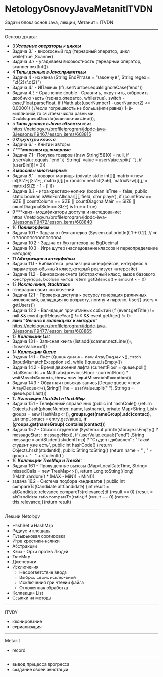 # NetologyOsnovyJavaMetanitITVDN
Задачи блока основ Java, лекции, Метанит и ITVDN
***
Основы джава:
- 3 ***Условные операторы и циклы***
- Задача 3.1 - високосный год (тернарный оператор, цикл while(true),Scanner)
- Задача 3.2 - угадываем високостность (тернарный оператор, scanner.nextInt())
- 4 ***Типы данных в Java:примитивы***
- Задача 4 - из квиза (String EndPhrase = "закончу в", String regex = "\\d{2}\\:\\d{2}")
- Задача 4.1 - ИПэшник (if(userNumber.equalsIgnoreCase("end")) 
- Задача 4.2 - Сравнение double - Сравнить, округлить, отбросить дробную часть (тернар.оператор, while(true), switch - case,Float.parseFloat,  if (Math.abs(userNumber1 - userNumber2) <= 0.00001) { //если погрешность не больше(или равна) 1=й-миллионой,то считаем числа равными, Double.parseDouble(scanner.nextLine()),
- 5 ***Типы данных в Java: объекты*** квиз https://netology.ru/profile/program/jdpdc-java-3/lessons/119467/lesson_items/608815
- 6 ***Структура класса***
- Задача 6.1 - Книги и авторы
- 7 ******массивы одномерные***
- Задача 7.1 - Покупка товаров ((new String[5])[0] = null, if (userValue.equals("end")), String[] value = userValue.split(" "), if (userBin[i] != 0))
- 8 ***массивы многомерные***
- Задача 8.1 - поворот матрицы (private static int[][] matrix = new int[SIZE][SIZE], matrix[i][j] = random.nextInt(256),  matrixNew[i][j] = matrix[SIZE - 1 - j][i])
- Задача 8.2 - игра крестики-нолики (boolean isTrue = false,  public static boolean isWinForAll(char[][] field, char player),  if (countRow == SIZE || countColumn == SIZE || countDiagonalMain == SIZE || countDiagonalSide == SIZE) isTrue = true)
- 9 ***квиз - модификаторы доступа и наследование: https://netology.ru/profile/program/jdpdc-java-3/lessons/119472/lesson_items/608840                
- 10 ***Полиморфизм***                
- Задача 10.1 - Задача от бухгалтеров (System.out.println(0.1 + 0.2); // => 0.30000000000000004 
- Задача 10.2 - Задача от бухгалтеров на BigDecimal
- Задача 10.3 - Игра шутер (наследование классов и переопределение методов)
- 11 ***Абстракции и интерфейсы***
- Задача 11.1 - Библиотека (реализация интерфейсов, интерфейс в параметрах-обычный класс,который реализует интерфейс)
- Задача 11.2 - Банковские счета (абстрактный класс, вызов базового конструктора, boolean метод return getBalance() + amount <= 0)
- 12 ***Исключения, Stacktrace***
- генерация своих исключений  
- Задача 12.1 - Проверка доступа к ресурсу генерация различных исключений, валидация по возрасту, логину и паролю, User[] users = getUsers())
- Задача 12.2 - Валидация прочитанных событий (if (event.getTitle() != null && event.getReleaseYear() != 0 && event.getAge() != 0)
- ***квиз "Genaric в коллекциях и методах"*** https://netology.ru/profile/program/jdpdc-java-3/lessons/119477/lesson_items/608865
- 13 ***Коллекции List***   
- Задача 13.1 - Записная книга (list.add(scanner.nextLine())), if(userValue==1))
- 14 ***Коллекции Queue***
- Задача 14.1 - Лифт (Queue<Integer> queue = new ArrayDeque<>(), catch (InputMismatchException ex), while (!queue.isEmpty()) 
- Задача 14.2 - Время движения лифта (currentFloor = queue.poll(), totalSeconds += Math.abs(previousFloor - currentFloor) * waitMoveInSeconds,  throw new InputMismatchException())
- Задача 14.3 - Обратная польская запись (Deque<String> queue = new ArrayDeque<>(),String[] line = userValue.split(" "),  String s = queue.pollLast())
- 15 ***Коллекции HashSet и HashMap***
- Задача 15.1 - Телефонный справочник (public int hashCode() {return Objects.hash(phoneNumber, name, lastname), private Map<String, List<Contact>> groups = new HashMap<>(), **groups.get(nameGroup).add(contact)**, List<Contact> tmpContact = entry.getValue(), **if (groups.get(nameGroup).contains(contact))**)
- Задача 15.2 - Список студентов (System.out.println(storage.isEmpty() ? messageStart : messageNext),  if (userValue.equals("end")),String message = addStudent(studentTmp) ? "Студент добавлен" : "Такой студент уже есть",  public int hashCode() {
return Objects.hash(studentId), public String toString() {return name + " , " + group + " , " + studentId )
- 16 ***Коллекции TreeMap и TreeSet***
- Задача 16.1 - Пропущенные вызовы (Map<LocalDateTime, String> missedCalls = new TreeMap<>(), return Long.toString((long) ((Math.random() * (MAX - MiN)) + MiN)))
- задача 16.2 - Система подбора кандидатов ( public int compareTo(Candidate altCandidate) {int result = altCandidate.relevance.compareTo(relevance);if (result == 0) {result = altCandidate.ratio.compareTo(ratio);if (result == 0) {return this.relevance;}}return result)
  ***
Лекции Netology
 - HashSet и HashMap
 - Радиус и площадь
 - Пузырьковая сортировка
 - Игра крестики-нолики
 - Абстракции
 - Квиз - Орки против Людей
 - TreeMap
 - Дженерики
 - Исключения
   - Несоответствие ввода
   - Выброс своих исключений
   - Исключения при чтении файла
   - Отложенная обработка
 - Коллекции List
 - Ссылки на методы
 
 ***
 ITVDV
 - клонирование
 - сериализация
 ***
 Metanit
 - record
 ***
- вывод процесса прогресса
- создание своей аннотации
 
